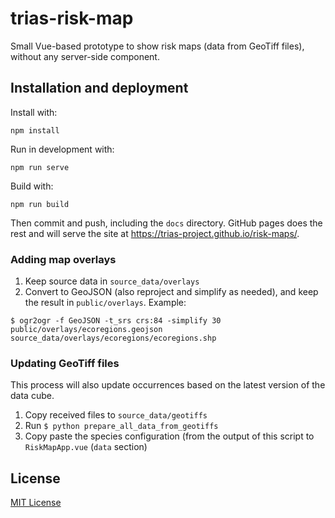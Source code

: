 # trias-risk-map

Small Vue-based prototype to show risk maps (data from GeoTiff files), without any server-side component.

## Installation and deployment

Install with:

```
npm install
```

Run in development with:

```
npm run serve
```

Build with:

```
npm run build
```

Then commit and push, including the `docs` directory. GitHub pages does the rest and will serve the site at <https://trias-project.github.io/risk-maps/>.

### Adding map overlays

1. Keep source data in `source_data/overlays`
2. Convert to GeoJSON (also reproject and simplify as needed), and keep the result in `public/overlays`. Example:

```
$ ogr2ogr -f GeoJSON -t_srs crs:84 -simplify 30 public/overlays/ecoregions.geojson source_data/overlays/ecoregions/ecoregions.shp
```

### Updating GeoTiff files

This process will also update occurrences based on the latest version of the data cube.

1. Copy received files to `source_data/geotiffs`
2. Run `$ python prepare_all_data_from_geotiffs`
3. Copy paste the species configuration (from the output of this script to `RiskMapApp.vue` (`data` section)

## License

[MIT License](LICENSE)

